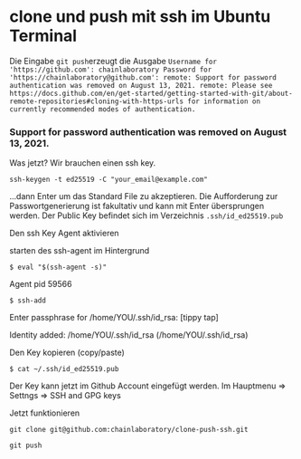# clone und push mit ssh im Ubuntu Terminal 
Die Eingabe `git push`erzeugt die Ausgabe `Username for 'https://github.com': chainlaboratory
Password for 'https://chainlaboratory@github.com':
remote: Support for password authentication was removed on August 13, 2021.
remote: Please see https://docs.github.com/en/get-started/getting-started-with-git/about-remote-repositories#cloning-with-https-urls for information on currently recommended modes of authentication.`

### Support for password authentication was removed on August 13, 2021.
Was jetzt? Wir brauchen einen ssh key.

`ssh-keygen -t ed25519 -C "your_email@example.com"`

...dann Enter  um das Standard File zu akzeptieren.
Die Aufforderung zur Passwortgenerierung ist fakultativ
und kann mit Enter übersprungen werden. Der Public Key
befindet sich im Verzeichnis `.ssh/id_ed25519.pub`

Den ssh Key Agent aktivieren

starten des ssh-agent im Hintergrund

`$ eval "$(ssh-agent -s)"`

Agent pid 59566

`$ ssh-add`

Enter passphrase for /home/YOU/.ssh/id_rsa: [tippy tap]

Identity added: /home/YOU/.ssh/id_rsa (/home/YOU/.ssh/id_rsa)


Den Key kopieren (copy/paste)

`$ cat ~/.ssh/id_ed25519.pub`

Der Key kann jetzt im Github Account eingefügt werden. Im Hauptmenu => Settngs => SSH and GPG keys

Jetzt funktionieren

`git clone git@github.com:chainlaboratory/clone-push-ssh.git`

`git push`

